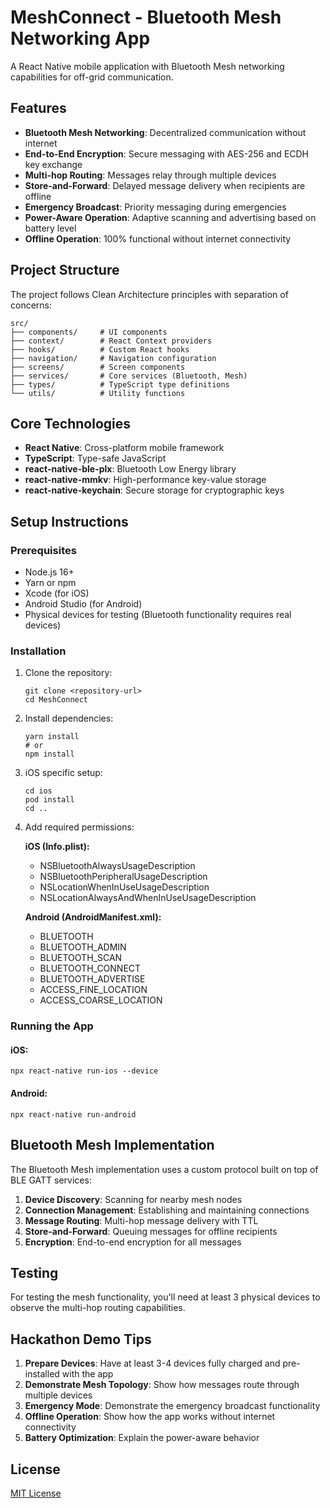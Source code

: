 # MeshConnect - Bluetooth Mesh Networking App

A React Native mobile application with Bluetooth Mesh networking capabilities for off-grid communication.

## Features

- **Bluetooth Mesh Networking**: Decentralized communication without internet
- **End-to-End Encryption**: Secure messaging with AES-256 and ECDH key exchange
- **Multi-hop Routing**: Messages relay through multiple devices
- **Store-and-Forward**: Delayed message delivery when recipients are offline
- **Emergency Broadcast**: Priority messaging during emergencies
- **Power-Aware Operation**: Adaptive scanning and advertising based on battery level
- **Offline Operation**: 100% functional without internet connectivity

## Project Structure

The project follows Clean Architecture principles with separation of concerns:

```
src/
├── components/     # UI components
├── context/        # React Context providers
├── hooks/          # Custom React hooks
├── navigation/     # Navigation configuration
├── screens/        # Screen components
├── services/       # Core services (Bluetooth, Mesh)
├── types/          # TypeScript type definitions
└── utils/          # Utility functions
```

## Core Technologies

- **React Native**: Cross-platform mobile framework
- **TypeScript**: Type-safe JavaScript
- **react-native-ble-plx**: Bluetooth Low Energy library
- **react-native-mmkv**: High-performance key-value storage
- **react-native-keychain**: Secure storage for cryptographic keys

## Setup Instructions

### Prerequisites

- Node.js 16+
- Yarn or npm
- Xcode (for iOS)
- Android Studio (for Android)
- Physical devices for testing (Bluetooth functionality requires real devices)

### Installation

1. Clone the repository:
   ```
   git clone <repository-url>
   cd MeshConnect
   ```

2. Install dependencies:
   ```
   yarn install
   # or
   npm install
   ```

3. iOS specific setup:
   ```
   cd ios
   pod install
   cd ..
   ```

4. Add required permissions:

   **iOS (Info.plist):**
   - NSBluetoothAlwaysUsageDescription
   - NSBluetoothPeripheralUsageDescription
   - NSLocationWhenInUseUsageDescription
   - NSLocationAlwaysAndWhenInUseUsageDescription

   **Android (AndroidManifest.xml):**
   - BLUETOOTH
   - BLUETOOTH_ADMIN
   - BLUETOOTH_SCAN
   - BLUETOOTH_CONNECT
   - BLUETOOTH_ADVERTISE
   - ACCESS_FINE_LOCATION
   - ACCESS_COARSE_LOCATION

### Running the App

#### iOS:
```
npx react-native run-ios --device
```

#### Android:
```
npx react-native run-android
```

## Bluetooth Mesh Implementation

The Bluetooth Mesh implementation uses a custom protocol built on top of BLE GATT services:

1. **Device Discovery**: Scanning for nearby mesh nodes
2. **Connection Management**: Establishing and maintaining connections
3. **Message Routing**: Multi-hop message delivery with TTL
4. **Store-and-Forward**: Queuing messages for offline recipients
5. **Encryption**: End-to-end encryption for all messages

## Testing

For testing the mesh functionality, you'll need at least 3 physical devices to observe the multi-hop routing capabilities.

## Hackathon Demo Tips

1. **Prepare Devices**: Have at least 3-4 devices fully charged and pre-installed with the app
2. **Demonstrate Mesh Topology**: Show how messages route through multiple devices
3. **Emergency Mode**: Demonstrate the emergency broadcast functionality
4. **Offline Operation**: Show how the app works without internet connectivity
5. **Battery Optimization**: Explain the power-aware behavior

## License

[MIT License](LICENSE)